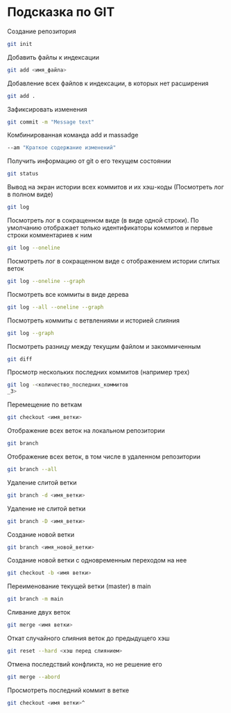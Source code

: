 # Подсказка по GIT

Создание репозитория
```sh
git init
```
Добавить файлы к индексации
```sh
git add <имя_файла>
```
Добавление всех файлов к индексации, в которых нет расширения
```sh
git add .
```
Зафиксировать изменения
```sh
git commit -m "Message text"
```
Комбинированная команда add и massadge
```sh
--am "Краткое содержание изменений"
```
Получить информацию от git о его текущем состоянии
```sh
git status
```
Вывод на экран истории всех коммитов и их хэш-коды (Посмотреть лог в полном виде)
```sh
git log
```
Посмотреть лог в сокращенном виде (в виде одной строки). По умолчанию отображает только идентификаторы коммитов и первые строки комментариев к ним
```sh
git log --oneline
```
Посмотреть лог в сокращенном виде с отображением истории слитых веток
```sh
git log --oneline --graph
```
Посмотреть все коммиты в виде дерева
```sh
git log --all --oneline --graph
```
Посмотреть коммиты с ветвлениями и историей слияния
```sh
git log --graph
```
Посмотреть разницу между текущим файлом и закоммиченным
```sh
git diff
```
Просмотр нескольких последних коммитов (например трех) 
```sh
git log -<количество_последних_коммитов
_3>
```
Перемещение по веткам
```sh
git checkout <имя_ветки>
```
Отображение всех веток на локальном репозитории
```sh
git branch
```
Отображение всех веток, в том числе в удаленном репозитории
```sh
git branch --all
```
Удаление слитой ветки
```sh
git branch -d <имя_ветки>
```
Удаление не слитой ветки
```sh
git branch -D <имя_ветки>
```
Создание новой ветки
```sh
git branch <имя_новой_ветки>
```
Создание новой ветки с одновременным переходом на нее
```sh
git checkout -b <имя ветки>
```
Переименование текущей ветки (master) в main
```sh
git branch -m main
```
Сливание двух веток
```sh
git merge <имя ветки>
```
Откат случайного слияния веток до предыдущего хэш
```sh
git reset --hard <хэш перед слиянием> 
```
Отмена последствий конфликта, но не решение его
```sh
git merge --abord
```
Просмотреть последний коммит в ветке
```sh
git checkout <имя ветки>^
```